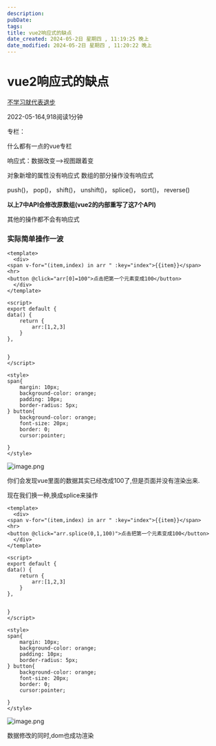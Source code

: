 ```yaml
---
description: 
pubDate:
tags: 
title: vue2响应式的缺点
date_created: 2024-05-2日 星期四 , 11:19:25 晚上
date_modified: 2024-05-2日 星期四 , 11:20:22 晚上
---
```

# vue2响应式的缺点

[不学习就代表退步](https://juejin.cn/user/1324239346216349/posts)

2022-05-164,918阅读1分钟

专栏： 

什么都有一点的vue专栏

响应式：数据改变-->视图跟着变

对象新增的属性没有响应式 数组的部分操作没有响应式

   push()，
   pop()，
   shift()，
   unshift()，
   splice()，
   sort()，
   reverse()

**以上7中API会修改原数组(vue2的内部重写了这7个API)**

其他的操作都不会有响应式

### 实际简单操作一波


```vue
<template>
  <div>
<span v-for="(item,index) in arr " :key="index">{{item}}</span>
<hr>
<button @click="arr[0]=100">点击把第一个元素变成100</button>
  </div>
</template>

<script>
export default {
data() {
    return {
        arr:[1,2,3]
    }
},


}
</script>

<style>
span{
    margin: 10px;
    background-color: orange;
    padding: 10px;
    border-radius: 5px;
} button{
    background-color: orange;
    font-size: 20px;
    border: 0;
    cursor:pointer;

}
</style>

```


![image.png](https://p9-juejin.byteimg.com/tos-cn-i-k3u1fbpfcp/6636e35152434649870f0f5a9b83a66c~tplv-k3u1fbpfcp-zoom-in-crop-mark:1512:0:0:0.awebp?)

你们会发现vue里面的数据其实已经改成100了,但是页面并没有渲染出来.

现在我们换一种,换成splice来操作

```vue
<template>
  <div>
<span v-for="(item,index) in arr " :key="index">{{item}}</span>
<hr>
<button @click="arr.splice(0,1,100)">点击把第一个元素变成100</button>
  </div>
</template>

<script>
export default {
data() {
    return {
        arr:[1,2,3]
    }
},


}
</script>

<style>
span{
    margin: 10px;
    background-color: orange;
    padding: 10px;
    border-radius: 5px;
} button{
    background-color: orange;
    font-size: 20px;
    border: 0;
    cursor:pointer;

}
</style>

```

![image.png](https://p1-juejin.byteimg.com/tos-cn-i-k3u1fbpfcp/149d6de281fd41ee8f3dc99f2f8db7eb~tplv-k3u1fbpfcp-zoom-in-crop-mark:1512:0:0:0.awebp?)

数据修改的同时,dom也成功渲染